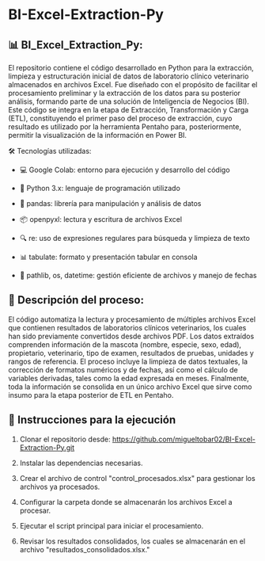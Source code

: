 # BI-Excel-Extraction-Py

## 📊 BI_Excel_Extraction_Py:

El repositorio contiene el código desarrollado en Python para la extracción, limpieza y estructuración inicial de datos de laboratorio clínico veterinario almacenados en archivos Excel. Fue diseñado con el propósito de facilitar el procesamiento preliminar y la extracción de los datos para su posterior análisis, formando parte de una solución de Inteligencia de Negocios (BI). Este código se integra en la etapa de Extracción, Transformación y Carga (ETL), constituyendo el primer paso del proceso de extracción, cuyo resultado es utilizado por la herramienta Pentaho para, posteriormente, permitir la visualización de la información en Power BI.

🛠️ Tecnologías utilizadas:

* 💻 Google Colab: entorno para ejecución y desarrollo del código

* 🐍 Python 3.x: lenguaje de programación utilizado

* 🐼 pandas: librería para manipulación y análisis de datos

* 📦 openpyxl: lectura y escritura de archivos Excel

* 🔍 re: uso de expresiones regulares para búsqueda y limpieza de texto

* 📊 tabulate: formato y presentación tabular en consola

* 📁 pathlib, os, datetime: gestión eficiente de archivos y manejo de fechas

## 📝 Descripción del proceso:

El código automatiza la lectura y procesamiento de múltiples archivos Excel que contienen resultados de laboratorios clínicos veterinarios, los cuales han sido previamente convertidos desde archivos PDF. Los datos extraídos comprenden información de la mascota (nombre, especie, sexo, edad), propietario, veterinario, tipo de examen, resultados de pruebas, unidades y rangos de referencia. El proceso incluye la limpieza de datos textuales, la corrección de formatos numéricos y de fechas, así como el cálculo de variables derivadas, tales como la edad expresada en meses. Finalmente, toda la información se consolida en un único archivo Excel que sirve como insumo para la etapa posterior de ETL en Pentaho.

## 🚀 Instrucciones para la ejecución
1. Clonar el repositorio desde:
  https://github.com/migueltobar02/BI-Excel-Extraction-Py.git

2. Instalar las dependencias necesarias.

3. Crear el archivo de control "control_procesados.xlsx" para gestionar los archivos ya procesados.

4. Configurar la carpeta donde se almacenarán los archivos Excel a procesar.

5. Ejecutar el script principal para iniciar el procesamiento.

6. Revisar los resultados consolidados, los cuales se almacenarán en el archivo "resultados_consolidados.xlsx."
